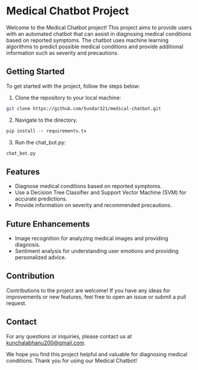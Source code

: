 
# Medical Chatbot Project

Welcome to the Medical Chatbot project! This project aims to provide users with an automated chatbot that can assist in diagnosing medical conditions based on reported symptoms. The chatbot uses machine learning algorithms to predict possible medical conditions and provide additional information such as severity and precautions.

## Getting Started

To get started with the project, follow the steps below:

1. Clone the repository to your local machine:
```bash
git clone https://github.com/Sundar321/medical-chatbot.git
```

2. Navigate to the directory.
```bash
pip install -r requirements.tx

```

3. Run the chat_bot.py:

 ```bash
chat_bot.py
```

## Features

- Diagnose medical conditions based on reported symptoms.
- Use a Decision Tree Classifier and Support Vector Machine (SVM) for accurate predictions.
- Provide information on severity and recommended precautions.

## Future Enhancements

- Image recognition for analyzing medical images and providing diagnosis.
- Sentiment analysis for understanding user emotions and providing personalized advice.

## Contribution

Contributions to the project are welcome! If you have any ideas for improvements or new features, feel free to open an issue or submit a pull request.


## Contact

For any questions or inquiries, please contact us at [kunchalabhanu200@gmail.com](mailto:kunchalabhanu200@gmail.com).

We hope you find this project helpful and valuable for diagnosing medical conditions. Thank you for using our Medical Chatbot!

